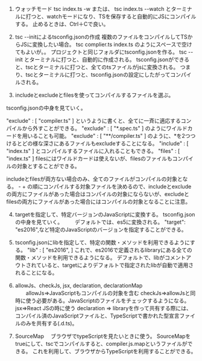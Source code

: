 1. ウォッチモード
tsc index.ts -w
または、
tsc index.ts --watch
とターミナルに打つと、watchモードになり、TSを保存すると自動的にJSにコンパイルする。
止めるときは、Ctrl＋Cで良い。

2. tsc --initによるtsconfig.jsonの作成
複数のファイルをコンパイルしてTSからJSに変換したい場合。
tsc complier.ts index.ts のようにスペースで空けてもよいが。。
プロジェクトと同じフォルダにtsconfig.jsonを作る。
tsc --init
とターミナルに打つと、自動的に作成される。
tsconfig.jsonができると、tscとターミナルに打つと、全てのtsファイルがjsに変換される。
つまり、tscとターミナルに打つと、tsconfig.jsonの設定にしたがってコンパイルされる。

3. includeとexcludeとfilesを使ってコンパイルするファイルを選ぶ。

tsconfig.jsonの中身を見ていく。

"exclude" : [
    "compiler.ts"
]
というように書くと、全てに一斉に適応するコンパイルから外すことができる。
"exclude" : [
    "*.spec.ts"
]
のようにワイルドカードを用いることも可能。
"exclude" : [
    "**/compiler.ts"
]
のように、*を2つつけるとどの様な深さにあるファイルもexcludeすることになる。
"include" : [
    "index.ts"
]
とコンパイルするファイルに入れることもできる。
"files" : [
    "index.ts"
]
filesにはワイルドカードは使えないが、filesのファイルもコンパイルの対象とすることができる。

includeとfilesが両方ない場合のみ、全てのファイルがコンパイルの対象となる。
<include> - <exclude> + <files>の順にコンパイルする対象ファイルを決めるので、includeとexcludeの両方にファイルがあった場合はコンパイルの対象にならないが、excludeとfilesの両方にファイルがあった場合にはコンパイルの対象となることに注意。

4. targetを指定して、特定バージョンのJavaScriptに変換する。
    tsconfig.jsonの中身を見ていく。
　　デフォルトでは、es5に変換される。
    "target": "es2016",など特定のJavaScriptのバージョンを指定することができる。

5. tsconfig.jsonにlibを指定して、特定の関数・メソッドを利用できるようにする。
    "lib" : [
        "es2016",
    ]
    これで、es2016で定義されるlibraryにある全ての関数・メソッドを利用できるようになる。
    デフォルトで、libがコメントアウトされていると、targetによりデフォルトで指定されたlibが自動で適用されることになる。

6. allowJs、checkJs, jsx, declaration, declarationMap
　　allowJs⇒JavaScriptもコンパイルの対象を含む
    checkJs⇒allowJsと同時に使う必要がある。JavaScriptのファイルをチェックするようになる。
    jsx⇒React JSの時に使う
    declaration ⇒ libraryを作って共有する際には、コンパイル済のJavaScriptファイルと、TypeScriptで書かれた型宣言ファイルのみを共有する(.d.ts)。

7. SourceMap
　ブラウザでtypeScriptを見たいときに使う。
    SourceMapをtrueにして、tscでコンパイルすると、compiler.js.mapというファイルができる。
    これを利用して、ブラウザからTypeScriptを利用することができる。
    



